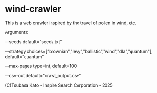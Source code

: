 # wind-crawler
This is a web crawler inspired by the travel of pollen in wind, etc.

Arguments:

  --seeds default="seeds.txt"
  
  --strategy choices=["brownian","levy","ballistic","wind","dla","quantum"],
                   default="quantum"
                   
  --max-pages type=int, default=100
  
  --csv-out default="crawl_output.csv"

(C)Tsubasa Kato - Inspire Search Corporation - 2025

